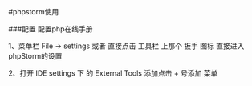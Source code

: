 #phpstorm使用

###配置
配置php在线手册

1、菜单栏 File  ->  settings  或者 直接点击 工具栏 上那个  扳手 图标  直接进入 phpStorm的设置

2、打开 IDE settings 下 的 External Tools  添加点击 + 号添加 菜单


 
